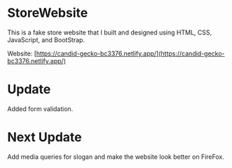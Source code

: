 # StoreWebsite
This is a fake store website that I built and designed using HTML, CSS, JavaScript, and BootStrap.

Website: [https://candid-gecko-bc3376.netlify.app/](https://candid-gecko-bc3376.netlify.app/)

# Update
Added form validation.

# Next Update
Add media queries for slogan and make the website look better on FireFox.
